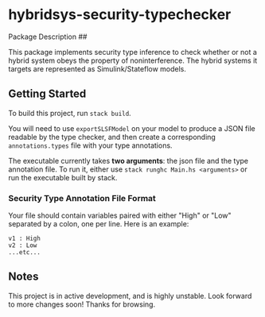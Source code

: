 # hybridsys-security-typechecker

Package Description ##

This package implements security type inference to check whether or not a hybrid system obeys the property of noninterference. The hybrid systems it targets are represented as Simulink/Stateflow
models.

## Getting Started ##

To build this project, run `stack build`.

You will need to use `exportSLSFModel` on your model to produce a JSON file
readable by the type checker, and then create a corresponding
`annotations.types` file with your type annotations.

The executable currently takes **two arguments**: the json file and the type
annotation file. To run it, either use `stack runghc Main.hs <arguments>` or run the executable built by stack.

### Security Type Annotation File Format ###

Your file should contain variables paired with either "High" or "Low" separated by a colon, one per line. Here is an example:

    v1 : High
    v2 : Low
    ...etc...

## Notes ##

This project is in active development, and is highly unstable. Look forward to
more changes soon! Thanks for browsing.
